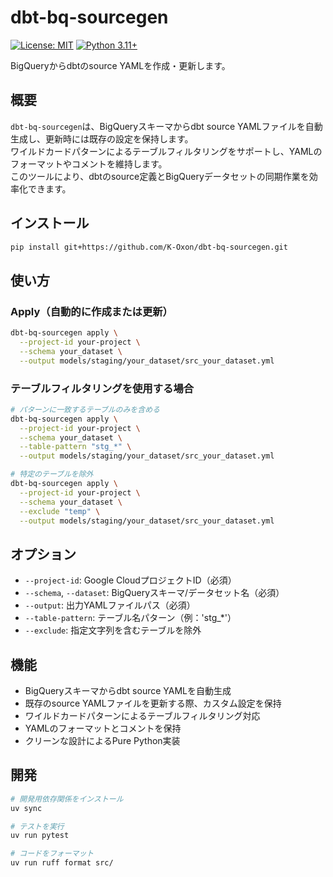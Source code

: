 # dbt-bq-sourcegen

[![License: MIT](https://img.shields.io/badge/License-MIT-yellow.svg)](https://opensource.org/licenses/MIT)
[![Python 3.11+](https://img.shields.io/badge/python-3.11+-blue.svg)](https://www.python.org/downloads/)

BigQueryからdbtのsource YAMLを作成・更新します。

## 概要

`dbt-bq-sourcegen`は、BigQueryスキーマからdbt source YAMLファイルを自動生成し、更新時には既存の設定を保持します。  
ワイルドカードパターンによるテーブルフィルタリングをサポートし、YAMLのフォーマットやコメントを維持します。  
このツールにより、dbtのsource定義とBigQueryデータセットの同期作業を効率化できます。

## インストール

```bash
pip install git+https://github.com/K-Oxon/dbt-bq-sourcegen.git
```

## 使い方

### Apply（自動的に作成または更新）

```bash
dbt-bq-sourcegen apply \
  --project-id your-project \
  --schema your_dataset \
  --output models/staging/your_dataset/src_your_dataset.yml
```

### テーブルフィルタリングを使用する場合

```bash
# パターンに一致するテーブルのみを含める
dbt-bq-sourcegen apply \
  --project-id your-project \
  --schema your_dataset \
  --table-pattern "stg_*" \
  --output models/staging/your_dataset/src_your_dataset.yml

# 特定のテーブルを除外
dbt-bq-sourcegen apply \
  --project-id your-project \
  --schema your_dataset \
  --exclude "temp" \
  --output models/staging/your_dataset/src_your_dataset.yml
```

## オプション

- `--project-id`: Google CloudプロジェクトID（必須）
- `--schema`, `--dataset`: BigQueryスキーマ/データセット名（必須）
- `--output`: 出力YAMLファイルパス（必須）
- `--table-pattern`: テーブル名パターン（例：'stg_*'）
- `--exclude`: 指定文字列を含むテーブルを除外

## 機能

- BigQueryスキーマからdbt source YAMLを自動生成
- 既存のsource YAMLファイルを更新する際、カスタム設定を保持
- ワイルドカードパターンによるテーブルフィルタリング対応
- YAMLのフォーマットとコメントを保持
- クリーンな設計によるPure Python実装

## 開発

```bash
# 開発用依存関係をインストール
uv sync

# テストを実行
uv run pytest

# コードをフォーマット
uv run ruff format src/
```